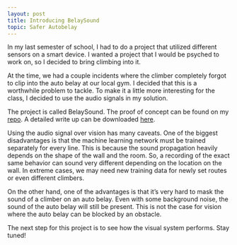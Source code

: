 ```yaml
---
layout: post
title: Introducing BelaySound
topic: Safer Autobelay
---
```


In my last semester of school, I had to do a project that utilized different sensors on a smart device.
I wanted a project that I would be psyched to work on, so I decided to bring climbing into it.

At the time, we had a couple incidents where the climber completely forgot to clip into the auto belay at our local gym.
I decided that this is a worthwhile problem to tackle.
To make it a little more interesting for the class, I decided to use the audio signals in my solution.

The project is called BelaySound. The proof of concept can be found on my [repo](https://github.com/collodi/belaysound).
A detailed write up can be downloaded [here](https://github.com/collodi/belaysound/raw/main/BelaySound.pdf).

Using the audio signal over vision has many caveats.
One of the biggest disadvantages is that the machine learning network must be trained separately for every line.
This is because the sound propagation heavily depends on the shape of the wall and the room.
So, a recording of the exact same behavior can sound very different depending on the location on the wall.
In extreme cases, we may need new training data for newly set routes or even different climbers.

On the other hand, one of the advantages is that it’s very hard to mask the sound of a climber on an auto belay.
Even with some background noise, the sound of the auto belay will still be present.
This is not the case for vision where the auto belay can be blocked by an obstacle.

The next step for this project is to see how the visual system performs.
Stay tuned!
